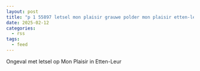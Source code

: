 ```yaml
---
layout: post
title: "p 1 55897 letsel mon plaisir grauwe polder mon plaisir etten-leur"
date: 2025-02-12
categories: 
  - rss
tags: 
  - feed
---
```


Ongeval met letsel op Mon Plaisir in Etten-Leur

